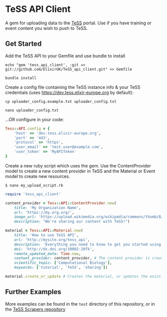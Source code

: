 # TeSS API Client
A gem for uploading data to the [TeSS](http://tess.elixir-uk.org) portal. Use if you have training or event content you wish to push to TeSS.

## Get Started
Add the TeSS API to your Gemfile and use bundle to install

    echo "gem 'tess_api_client', :git => git://github.com/ElixirUK/TeSS_api_client.git" >> Gemfile

    bundle install 

Create a config file containing the TeSS instance info & your TeSS credentials (uses <https://dev.tess.elixir-europe.org> by default):

    cp uploader_config.example.txt uploader_config.txt

    nano uploader_config.txt

...OR configure in your code:

```ruby
Tess::API.config = {
    'host' => 'dev.tess.elixir-europe.org',
    'port' => '443',
    'protocol' => 'https',
    'user_email' => 'test.user@example.com',
    'user_token' => 'MyAPIToken'
}
```

Create a new ruby script which uses the gem. Use the ContentProvider model to create a new content provider in TeSS and the Material or Event model to create new resources.

    $ nano my_upload_script.rb

```ruby
require 'tess_api_client'

content_provider = Tess::API::ContentProvider.new(
    title: 'My Organization Name',
    url: 'https://my.org.org/',
    image_url: 'https://upload.wikimedia.org/wikipedia/commons/thumb/8/85/Smiley.svg/2000px-Smiley.svg.png',
    description: "We're sharing our content with TeSS!")

material = Tess::API::Material.new(
    title: 'How to use TeSS API',
    url: 'http://mysite.org/tess_api',
    description: 'Everything you need to know to get you started using the TeSS API',
    doi: 'http://dx.doi.org/10002-20fk',
    remote_updated_date: Time.now,
    content_provider: content_provider, # The content provider is created if needed when the material is created.
    scientific_topic: ['Computational Biology'],
    keywords: ['tutorial', 'TeSS', 'sharing'])

material.create_or_update # Creates the material, or updates the existing entry if it already exists
```

## Further Examples
More examples can be found in the `test` directory of this repository, or in the [TeSS Scrapers repository](https://github.com/ElixirTeSS/TeSS_scrapers)
